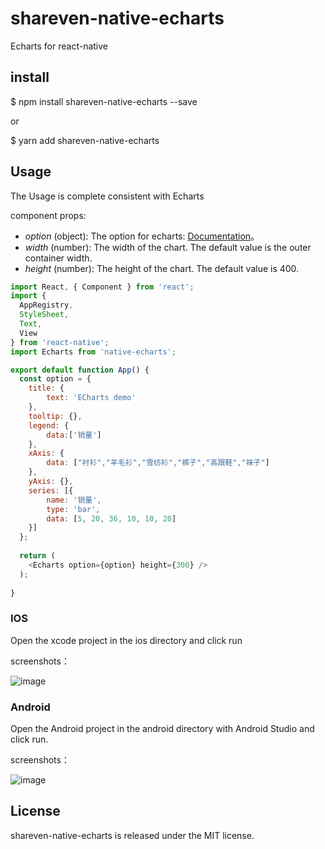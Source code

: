 # shareven-native-echarts

Echarts for react-native
  
## install

$ npm install shareven-native-echarts --save

or

$ yarn add shareven-native-echarts

## Usage

The Usage is complete consistent with Echarts

component props:

* *option* (object): The option for echarts: [Documentation](http://echarts.baidu.com/option.html#title)。 
* *width* (number): The width of the chart. The default value is the outer container width. 
* *height* (number): The height of the chart. The default value is 400. 


```js
import React, { Component } from 'react';
import {
  AppRegistry,
  StyleSheet,
  Text,
  View
} from 'react-native';
import Echarts from 'native-echarts';

export default function App() {
  const option = {
    title: {
        text: 'ECharts demo'
    },
    tooltip: {},
    legend: {
        data:['销量']
    },
    xAxis: {
        data: ["衬衫","羊毛衫","雪纺衫","裤子","高跟鞋","袜子"]
    },
    yAxis: {},
    series: [{
        name: '销量',
        type: 'bar',
        data: [5, 20, 36, 10, 10, 20]
    }]
  };
  
  return (
    <Echarts option={option} height={300} />
  );
  
}

```



### IOS

Open the xcode project in the ios directory and click run

screenshots：

![image](https://github.com/shareven/shareven-native-echarts/blob/master/example/demoIOS.png)

### Android

Open the Android project in the android directory with Android Studio and click run.

screenshots：

![image](https://github.com/shareven/shareven-native-echarts/blob/master/example/demoAndroid.png)

## License

shareven-native-echarts is released under the MIT license.

